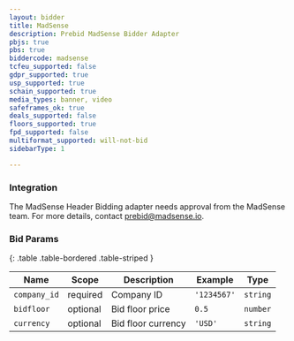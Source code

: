 ```yaml
---
layout: bidder
title: MadSense
description: Prebid MadSense Bidder Adapter
pbjs: true
pbs: true
biddercode: madsense
tcfeu_supported: false
gdpr_supported: true
usp_supported: true
schain_supported: true
media_types: banner, video
safeframes_ok: true
deals_supported: false
floors_supported: true
fpd_supported: false
multiformat_supported: will-not-bid
sidebarType: 1

---
```


### Integration

The MadSense Header Bidding adapter needs approval from the MadSense team. For more details, contact <prebid@madsense.io>.

### Bid Params

{: .table .table-bordered .table-striped }

| Name | Scope    | Description        | Example     | Type      |
|------|----------|--------------------|-------------|-----------|
| `company_id` | required | Company ID | `'1234567'` | `string`  |
| `bidfloor`   | optional | Bid floor price | `0.5` | `number` |
| `currency`   | optional | Bid floor currency | `'USD'` | `string` |
